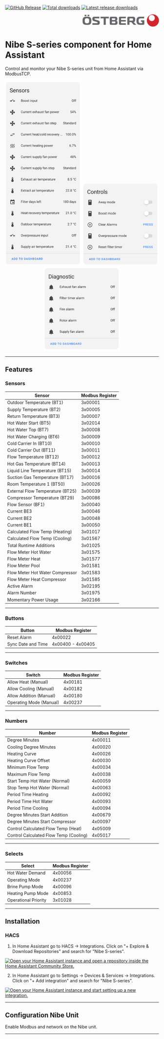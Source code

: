 [![GitHub Release][releases-shield]][releases]
[![Total downloads][total-downloads-shield]][total-downloads]
[![Latest release downloads][latest-release-downloads-shield]][latest-release-downloads]

<p align="right">
<img width="250" alt="Logo" src="https://raw.githubusercontent.com/DavidNordin/home-assistant-NibeS/master/assets/logo.png">
</p>

# Nibe S-series component for Home Assistant

Control and monitor your Nibe S-series unit from Home Assistant via ModbusTCP.

<p align="center">
<img width="250" alt="Sensors" src="https://raw.githubusercontent.com/DavidNordin/home-assistant-nibes/master/assets/sensors.png">
<img width="250" alt="Controls" src="https://raw.githubusercontent.com/DavidNordin/home-assistant-nibes/master/assets/controls.png">
<img width="250" alt="Diagnostic" src="https://raw.githubusercontent.com/DavidNordin/home-assistant-nibes/master/assets/diagnostic.png">
</p>

---

## Features

### Sensors
| Sensor                           | Modbus Register  |
|----------------------------------|------------------|
| Outdoor Temperature (BT1)        | 3x00001          |
| Supply Temperature (BT2)         | 3x00005          |
| Return Temperature (BT3)         | 3x00007          |
| Hot Water Start (BT5)            | 3x02014          |
| Hot Water Top (BT7)              | 3x00008          |
| Hot Water Charging (BT6)         | 3x00009          |
| Cold Carrier In (BT10)           | 3x00010          |
| Cold Carrier Out (BT11)          | 3x00011          |
| Flow Temperature (BT12)          | 3x00012          |
| Hot Gas Temperature (BT14)       | 3x00013          |
| Liquid Line Temperature (BT15)   | 3x00014          |
| Suction Gas Temperature (BT17)   | 3x00016          |
| Room Temperature 1 (BT50)        | 3x00026          |
| External Flow Temperature (BT25) | 3x00039          |
| Compressor Temperature (BT29)    | 3x00086          |
| Flow Sensor (BF1)                | 3x00040          |
| Current BE3                      | 3x00046          |
| Current BE2                      | 3x00048          |
| Current BE1                      | 3x00050          |
| Calculated Flow Temp (Heating)   | 3x01017          |
| Calculated Flow Temp (Cooling)   | 3x01567          |
| Total Runtime Additions           | 3x01025          |
| Flow Meter Hot Water             | 3x01575          |
| Flow Meter Heat                  | 3x01577          |
| Flow Meter Pool                  | 3x01581          |
| Flow Meter Hot Water Compressor  | 3x01583          |
| Flow Meter Heat Compressor       | 3x01585          |
| Active Alarm                     | 3x02195          |
| Alarm Number                     | 3x01975          |
| Momentary Power Usage            | 3x02166          |

---

### Buttons
| Button                | Modbus Register      |
|-----------------------|----------------------|
| Reset Alarm           | 4x00022             |
| Sync Date and Time    | 4x00400 - 4x00405   |

---

### Switches
| Switch                          | Modbus Register  |
|---------------------------------|------------------|
| Allow Heat (Manual)             | 4x00181          |
| Allow Cooling (Manual)          | 4x00182          |
| Allow Addition (Manual)         | 4x00180          |
| Operating Mode (Manual)         | 4x00237          |

---

### Numbers
| Number                                  | Modbus Register |
|----------------------------------------|-----------------|
| Degree Minutes                         | 4x00011         |
| Cooling Degree Minutes                 | 4x00020         |
| Heating Curve                          | 4x00026         |
| Heating Curve Offset                   | 4x00030         |
| Minimum Flow Temp                      | 4x00034         |
| Maximum Flow Temp                      | 4x00038         |
| Start Temp Hot Water (Normal)          | 4x00059         |
| Stop Temp Hot Water (Normal)           | 4x00063         |
| Period Time Heating                    | 4x00092         |
| Period Time Hot Water                  | 4x00093         |
| Period Time Cooling                    | 4x00094         |
| Degree Minutes Start Addition          | 4x00679         |
| Degree Minutes Start Compressor        | 4x00097         |
| Control Calculated Flow Temp (Heat)    | 4x05009         |
| Control Calculated Flow Temp (Cooling) | 4x05017         |

---

### Selects
| Select                                  | Modbus Register |
|----------------------------------------|-----------------|
| Hot Water Demand                        | 4x00056         |
| Operating Mode                          | 4x00237         |
| Brine Pump Mode                         | 4x00096         |
| Heating Pump Mode                       | 4x00853         |
| Operational Priority                    | 3x01028         |

---

## Installation

### HACS
1. In Home Assistant go to HACS -> Integrations. Click on "+ Explore & Download Repositories" and search for "Nibe S-series".

[![Open your Home Assistant instance and open a repository inside the Home Assistant Community Store.](https://my.home-assistant.io/badges/hacs_repository.svg)](https://my.home-assistant.io/redirect/hacs_repository/?owner=DavidNordin&repository=home-assistant-nibes&category=integration)

2. In Home Assistant go to Settings -> Devices & Services -> Integrations. Click on "+ Add integration" and search for "Nibe S-series".

[![Open your Home Assistant instance and start setting up a new integration.](https://my.home-assistant.io/badges/config_flow_start.svg)](https://my.home-assistant.io/redirect/config_flow_start/?domain=nibes)

---

## Configuration Nibe Unit

Enable Modbus and network on the Nibe unit.

---

[releases-shield]: https://img.shields.io/github/v/release/DavidNordin/home-assistant-nibes?style=flat-square
[releases]: https://github.com/DavidNordin/home-assistant-nibes/releases
[total-downloads-shield]: https://img.shields.io/github/downloads/DavidNordin/home-assistant-nibes/total?style=flat-square
[total-downloads]: https://github.com/DavidNordin/home-assistant-nibes
[latest-release-downloads-shield]: https://img.shields.io/github/downloads/DavidNordin/home-assistant-nibes/latest/total?style=flat-square
[latest-release-downloads]: https://github.com/DavidNordin/home-assistant-nibes
